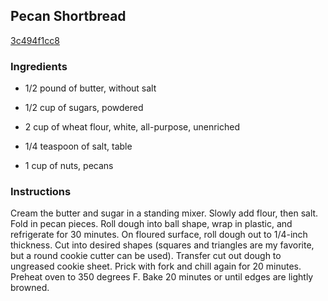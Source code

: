 ## Pecan Shortbread

[3c494f1cc8](http://www.foodnetwork.com/recipes/pecan-shortbread-recipe.html)

### Ingredients

 - 1/2 pound of butter, without salt

 - 1/2 cup of sugars, powdered

 - 2 cup of wheat flour, white, all-purpose, unenriched

 - 1/4 teaspoon of salt, table

 - 1 cup of nuts, pecans

### Instructions

Cream the butter and sugar in a standing mixer. Slowly add flour, then salt. Fold in pecan pieces. Roll dough into ball shape, wrap in plastic, and refrigerate for 30 minutes. On floured surface, roll dough out to 1/4-inch thickness. Cut into desired shapes (squares and triangles are my favorite, but a round cookie cutter can be used). Transfer cut out dough to ungreased cookie sheet. Prick with fork and chill again for 20 minutes. Preheat oven to 350 degrees F. Bake 20 minutes or until edges are lightly browned.